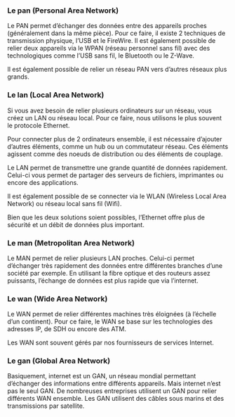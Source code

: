 ### Le pan (Personal Area Network)

Le PAN permet d’échanger des données entre des appareils proches (généralement dans la même pièce). Pour ce faire, il existe 2 techniques de transmission physique, l’USB et le FireWire. Il est également possible de relier deux appareils via le WPAN (réseau personnel sans fil) avec des technologiques comme l’USB sans fil, le Bluetooth ou le Z-Wave.

Il est également possible de relier un réseau PAN vers d’autres réseaux plus grands. 

### Le lan (Local Area Network)

Si vous avez besoin de relier plusieurs ordinateurs sur un réseau, vous créez un LAN ou réseau local. Pour ce faire, nous utilisons le plus souvent le protocole Ethernet.

Pour connecter plus de 2 ordinateurs ensemble, il est nécessaire d’ajouter d’autres éléments, comme un hub ou un commutateur réseau. Ces éléments agissent comme des noeuds de distribution ou des éléments de couplage. 

Le LAN permet de transmettre une grande quantité de données rapidement. Celui-ci vous permet de partager des serveurs de fichiers, imprimantes ou encore des applications. 

Il est également possible de se connecter via le WLAN (Wireless Local Area Network) ou réseau local sans fil (Wifi). 

Bien que les deux solutions soient possibles, l’Ethernet offre plus de sécurité et un débit de données plus important.

### Le man (Metropolitan Area Network)

Le MAN permet de relier plusieurs LAN proches. Celui-ci permet d’échanger très rapidement des données entre différentes branches d’une société par exemple. En utilisant la fibre optique et des routeurs assez puissants, l’échange de données est plus rapide que via l’internet. 

### Le wan (Wide Area Network)

Le WAN permet de relier différentes machines très éloignées (à l’échelle d’un continent). Pour ce faire, le WAN se base sur les technologies des adresses IP, de SDH ou encore des ATM.

Les WAN sont souvent gérés par nos fournisseurs de services Internet. 

### Le gan (Global Area Network) 

Basiquement, internet est un GAN, un réseau mondial permettant d’échanger des informations entre différents appareils. Mais internet n’est pas le seul GAN. De nombreuses entreprises utilisent un GAN pour relier différents WAN ensemble. Les GAN utilisent des câbles sous marins et des transmissions par satellite.
